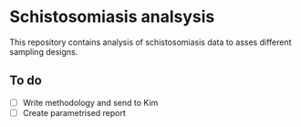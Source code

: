 # Schistosomiasis analsysis 

This repository contains analysis of schistosomiasis data to asses different sampling designs.

## To do 

- [ ] Write methodology and send to Kim
- [ ] Create parametrised report 